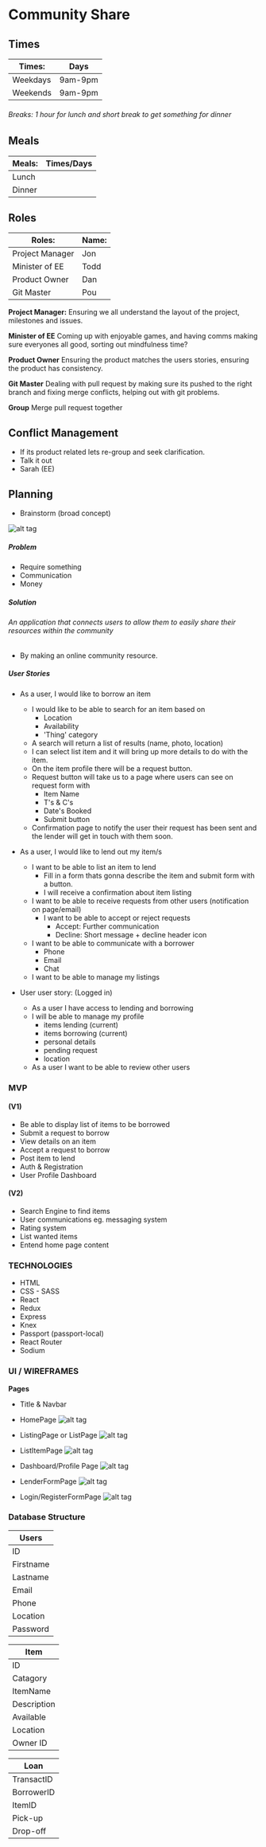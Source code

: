 # Community Share

## Times
Times:          | Days
----------------|------------
Weekdays        | 9am-9pm
Weekends        | 9am-9pm
###### Breaks: 1 hour for lunch and short break to get something for dinner

## Meals
Meals:          | Times/Days
----------------|------------
Lunch           |
Dinner          |

## Roles
Roles:          | Name:
----------------|--------
Project Manager | Jon
Minister of EE  | Todd
Product Owner   | Dan
Git Master      | Pou

**Project Manager:**
Ensuring we all understand the layout of the project, milestones and issues.

**Minister of EE**
Coming up with enjoyable games, and having comms making sure everyones all good, sorting out mindfulness time?

**Product Owner**
Ensuring the product matches the users stories, ensuring the product has consistency.

**Git Master**
Dealing with pull request by making sure its pushed to the right branch and fixing merge conflicts, helping out with git problems.

**Group**
Merge pull request together

## Conflict Management
- If its product related lets re-group and seek clarification.
- Talk it out
- Sarah (EE)

## Planning
- Brainstorm (broad concept)

![alt tag](https://github.com/community-sharing/Community-sharing/blob/master/pictures/Brainstorm.jpg)

##### Problem
- Require something
- Communication
- Money

##### Solution
###### An application that connects users to allow them to easily share their resources within the community
- By making an online community resource.

##### User Stories
- As a user, I would like to borrow an item
  + I would like to be able to search for an item based on
    + Location
    + Availability
    + 'Thing' category
  + A search will return a list of results (name, photo, location)
  + I can select list item and it will bring up more details to do with the item.
  + On the item profile there will be a request button.
  + Request button will take us to a page where users can see on request form with
    + Item Name
    + T's & C's
    + Date's Booked
    + Submit button
  + Confirmation page to notify the user their request has been sent and the lender will get in touch with them soon.


- As a user, I would like to lend out my item/s
  + I want to be able to list an item to lend
    + Fill in a form thats gonna describe the item and submit form with a button.
    + I will receive a confirmation about item listing
  + I want to be able to receive requests from other users (notification on page/email)
    + I want to be able to accept or reject requests
      - Accept: Further communication
      - Decline: Short message + decline header icon
  + I want to be able to communicate with a borrower
    + Phone
    + Email
    + Chat
  + I want to be able to manage my listings


- User user story: (Logged in)
  + As a user I have access to lending and borrowing
  + I will be able to manage my profile
    + items lending (current)
    + items borrowing (current)
    + personal details
    + pending request
    + location
  + As a user I want to be able to review other users

### MVP

#### (V1)

- Be able to display list of items to be borrowed
- Submit a request to borrow
- View details on an item
- Accept a request to borrow
- Post item to lend
- Auth & Registration
- User Profile Dashboard

#### (V2)

- Search Engine to find items
- User communications eg. messaging system
- Rating system
- List wanted items
- Entend home page content

### TECHNOLOGIES

- HTML
- CSS - SASS
- React
- Redux
- Express
- Knex
- Passport (passport-local)
- React Router
- Sodium

### UI / WIREFRAMES

**Pages**
- Title & Navbar

- HomePage
![alt tag](https://github.com/community-sharing/Community-sharing/blob/master/pictures/Home.jpg)

- ListingPage or ListPage
![alt tag](https://github.com/community-sharing/Community-sharing/blob/master/pictures/ListPage.jpg)

- ListItemPage
![alt tag](https://github.com/community-sharing/Community-sharing/blob/master/pictures/ListItem.jpg)

- Dashboard/Profile Page
![alt tag](https://github.com/community-sharing/Community-sharing/blob/master/pictures/Profile.jpg)

- LenderFormPage
![alt tag](https://github.com/community-sharing/Community-sharing/blob/master/pictures/LenderForm.jpg)

- Login/RegisterFormPage
![alt tag](https://github.com/community-sharing/Community-sharing/blob/master/pictures/RegisterForm.jpg)


### Database Structure

Users    |
---------|
ID       |
Firstname|
Lastname |
Email    |
Phone    |
Location |
Password |

Item     |
---------|
ID       |
Catagory |
ItemName |
Description|
Available|
Location |
Owner ID |

Loan      |
----------|
TransactID|
BorrowerID|
ItemID    |
Pick-up   |
Drop-off  |
